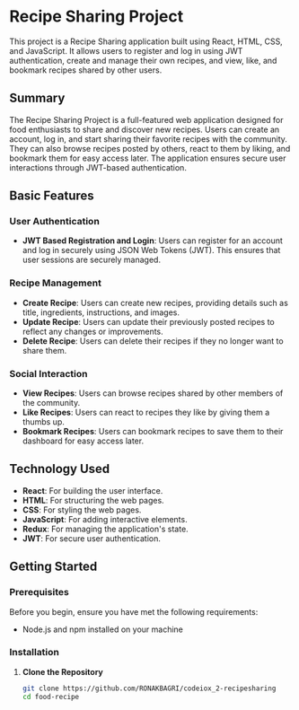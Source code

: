 # Recipe Sharing Project

This project is a Recipe Sharing application built using React, HTML, CSS, and JavaScript. It allows users to register and log in using JWT authentication, create and manage their own recipes, and view, like, and bookmark recipes shared by other users.

## Summary

The Recipe Sharing Project is a full-featured web application designed for food enthusiasts to share and discover new recipes. Users can create an account, log in, and start sharing their favorite recipes with the community. They can also browse recipes posted by others, react to them by liking, and bookmark them for easy access later. The application ensures secure user interactions through JWT-based authentication.

## Basic Features

### User Authentication

- **JWT Based Registration and Login**: Users can register for an account and log in securely using JSON Web Tokens (JWT). This ensures that user sessions are securely managed.

### Recipe Management

- **Create Recipe**: Users can create new recipes, providing details such as title, ingredients, instructions, and images.
- **Update Recipe**: Users can update their previously posted recipes to reflect any changes or improvements.
- **Delete Recipe**: Users can delete their recipes if they no longer want to share them.

### Social Interaction

- **View Recipes**: Users can browse recipes shared by other members of the community.
- **Like Recipes**: Users can react to recipes they like by giving them a thumbs up.
- **Bookmark Recipes**: Users can bookmark recipes to save them to their dashboard for easy access later.

## Technology Used

- **React**: For building the user interface.
- **HTML**: For structuring the web pages.
- **CSS**: For styling the web pages.
- **JavaScript**: For adding interactive elements.
- **Redux**: For managing the application's state.
- **JWT**: For secure user authentication.

## Getting Started

### Prerequisites

Before you begin, ensure you have met the following requirements:

- Node.js and npm installed on your machine

### Installation

1. **Clone the Repository**

   ```bash
   git clone https://github.com/RONAKBAGRI/codeiox_2-recipesharing
   cd food-recipe
